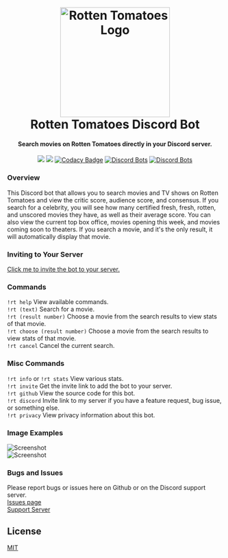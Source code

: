 <h1 align="center">

<img src="https://cdn.discordapp.com/avatars/477287091798278145/11dac188844056c5dbbdef7015bffc8b.png?size=512" alt="Rotten Tomatoes Logo" width="256"/>
<br/>
Rotten Tomatoes Discord Bot
</h1>

<h4 align="center">Search movies on Rotten Tomatoes directly in your Discord server.</h4>

<div align="center">

[<img src="https://discordapp.com/api/guilds/735263201612005472/widget.png?style=shield">](https://discord.gg/ga9V5pa)
<img src="https://img.shields.io/badge/discord-csharp-blue.svg">
[![Codacy Badge](https://api.codacy.com/project/badge/Grade/ad7ae4f9435b492db63c5f79be8cafa6)](https://www.codacy.com/app/WilliamWelsh/RottenTomatoes?utm_source=github.com&amp;utm_medium=referral&amp;utm_content=WilliamWelsh/RottenTomatoes&amp;utm_campaign=Badge_Grade)
[![Discord Bots](https://top.gg/api/widget/servers/477287091798278145.svg)](https://top.gg/bot/477287091798278145)
[![Discord Bots](https://top.gg/api/widget/status/477287091798278145.svg)](https://top.gg/bot/477287091798278145)

</div>

### Overview
This Discord bot that allows you to search movies and TV shows on Rotten Tomatoes and view the critic score, audience score, and consensus. If you search for a celebrity, you will see how many certified fresh, fresh, rotten, and unscored movies they have, as well as their average score. You can also view the current top box office, movies opening this week, and movies coming soon to theaters. If you search a movie, and it's the only result, it will automatically display that movie.  

### Inviting to Your Server
[Click me to invite the bot to your server.](https://discordapp.com/oauth2/authorize?client_id=477287091798278145&scope=bot&permissions=3072)

### Commands
`!rt help` View available commands.  
`!rt (text)` Search for a movie.  
`!rt (result number)` Choose a movie from the search results to view stats of that movie.  
`!rt choose (result number)` Choose a movie from the search results to view stats of that movie.  
`!rt cancel` Cancel the current search.  

### Misc Commands
`!rt info` or `!rt stats` View various stats.  
`!rt invite`  Get the invite link to add the bot to your server.  
`!rt github` View the source code for this bot.  
`!rt discord` Invite link to my server if you have a feature request, bug issue, or something else.  
`!rt privacy` View privacy information about this bot.

### Image Examples
![Screenshot](https://i.imgur.com/1vJGnG1.png)  
![Screenshot](https://i.imgur.com/9Lmz1V3.png)  

### Bugs and Issues
Please report bugs or issues here on Github or on the Discord support server.  
[Issues page](https://github.com/WilliamWelsh/RottenTomatoes/issues)  
[Support Server](https://discord.gg/ga9V5pa)  

## License
[MIT](https://github.com/WilliamWelsh/RottenTomatoes/blob/master/LICENSE)
